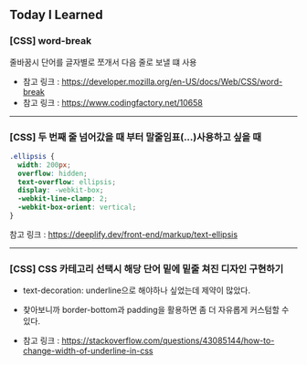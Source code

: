 ## Today I Learned

### [CSS] word-break

줄바꿈시 단어를 글자별로 쪼개서 다음 줄로 보낼 떄 사용

- 참고 링크 : https://developer.mozilla.org/en-US/docs/Web/CSS/word-break
- 참고 링크 : https://www.codingfactory.net/10658

---

### [CSS] 두 번째 줄 넘어갔을 때 부터 말줄임표(...)사용하고 싶을 때

```css
.ellipsis {
  width: 200px;
  overflow: hidden;
  text-overflow: ellipsis;
  display: -webkit-box;
  -webkit-line-clamp: 2;
  -webkit-box-orient: vertical;
}
```

참고 링크 : https://deeplify.dev/front-end/markup/text-ellipsis

---

### [CSS] CSS 카테고리 선택시 해당 단어 밑에 밑줄 쳐진 디자인 구현하기

- text-decoration: underline으로 해야하나 싶었는데 제약이 많았다.
- 찾아보니까 border-bottom과 padding을 활용하면 좀 더 자유롭게 커스텀할 수 있다.

- 참고 링크 : https://stackoverflow.com/questions/43085144/how-to-change-width-of-underline-in-css
